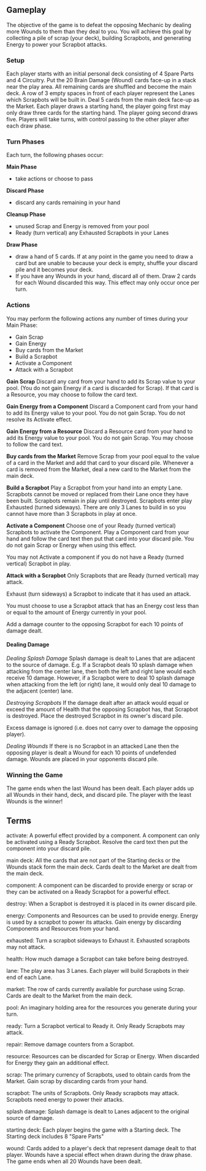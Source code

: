 ## Gameplay

The objective of the game is to defeat the opposing Mechanic by dealing more Wounds to them than they deal to you. You will achieve this goal by collecting a pile of scrap (your deck), building Scrapbots, and generating Energy to power your Scrapbot attacks. 

### Setup

Each player starts with an initial personal deck consisting of 4 Spare Parts and 4 Circuitry. Put the 20 Brain Damage (Wound) cards face-up in a stack near the play area. All remaining cards are shuffled and become the main deck. A row of 3 empty spaces in front of each player represent the Lanes which Scrapbots will be built in. Deal 5 cards from the main deck face-up as the Market. Each player draws a starting hand, the player going first may only draw three cards for the starting hand. The player going second draws five. Players will take turns, with control passing to the other player after each draw phase.

### Turn Phases

Each turn, the following phases occur:

**Main Phase**

- take actions or choose to pass

**Discard Phase**

- discard any cards remaining in your hand

**Cleanup Phase**

- unused Scrap and Energy is removed from your pool
- Ready (turn vertical) any Exhausted Scrapbots in your Lanes

**Draw Phase**

- draw a hand of 5 cards. If at any point in the game you need to draw a card but are unable to because your deck is empty, shuffle your discard pile and it becomes your deck.
- If you have any Wounds in your hand, discard all of them. Draw 2 cards for each Wound discarded this way. This effect may only occur once per turn.

### Actions

You may perform the following actions any number of times during your Main Phase:

- Gain Scrap
- Gain Energy
- Buy cards from the Market
- Build a Scrapbot
- Activate a Component
- Attack with a Scrapbot

**Gain Scrap**
Discard any card from your hand to add its Scrap value to your pool. (You do not gain Energy if a card is discarded for Scrap). If that card is a Resource, you may choose to follow the card text.

**Gain Energy from a Component**
Discard a Component card from your hand to add its Energy value to your pool. You do not gain Scrap. You do not resolve its Activate effect.

**Gain Energy from a Resource**
Discard a Resource card from your hand to add its Energy value to your pool. You do not gain Scrap. You may choose to follow the card text.

**Buy cards from the Market**
Remove Scrap from your pool equal to the value of a card in the Market and add that card to your discard pile. Whenever a card is removed from the Market, deal a new card to the Market from the main deck.

**Build a Scrapbot**
Play a Scrapbot from your hand into an empty Lane. Scrapbots cannot be moved or replaced from their Lane once they have been built. Scrapbots remain in play until destroyed. Scrapbots enter play Exhausted (turned sideways). There are only 3 Lanes to build in so you cannot have more than 3 Scrapbots in play at once.

**Activate a Component**
Choose one of your Ready (turned vertical) Scrapbots to activate the Component. Play a Component card from your hand and follow the card text then put that card into your discard pile. You do not gain Scrap or Energy when using this effect.

You may not Activate a component if you do not have a Ready (turned vertical) Scrapbot in play.

**Attack with a Scrapbot**
Only Scrapbots that are Ready (turned vertical) may attack.

Exhaust (turn sideways) a Scrapbot to indicate that it has used an attack.

You must choose to use a Scrapbot attack that has an Energy cost less than or equal to the amount of Energy currently in your pool.

Add a damage counter to the opposing Scrapbot for each 10 points of damage dealt.

#### Dealing Damage

*Dealing Splash Damage*
Splash damage is dealt to Lanes that are adjacent to the source of damage. E.g. If a Scrapbot deals 10 splash damage when attacking from the center lane, then both the left and right lane would each receive 10 damage. However, if a Scrapbot were to deal 10 splash damage when attacking from the left (or right) lane, it would only deal 10 damage to the adjacent (center) lane.

*Destroying Scrapbots*
If the damage dealt after an attack would equal or exceed the amount of Health that the opposing Scrapbot has, that Scrapbot is destroyed. Place the destroyed Scrapbot in its owner's discard pile.

Excess damage is ignored (i.e. does not carry over to damage the opposing player).

*Dealing Wounds*
If there is no Scrapbot in an attacked Lane then the opposing player is dealt a Wound for each 10 points of undefended damage. Wounds are placed in your opponents discard pile.


### Winning the Game

The game ends when the last Wound has been dealt. Each player adds up all Wounds in their hand, deck, and discard pile. The player with the least Wounds is the winner!

## Terms

activate: A powerful effect provided by a component. A component can only be activated using a Ready Scrapbot. Resolve the card text then put the component into your discard pile.

main deck: All the cards that are not part of the Starting decks or the Wounds stack form the main deck. Cards dealt to the Market are dealt from the main deck.

component: A component can be discarded to provide energy or scrap or they can be activated on a Ready Scrapbot for a powerful effect.

destroy: When a Scrapbot is destroyed it is placed in its owner discard pile.

energy: Components and Resources can be used to provide energy. Energy is used by a scrapbot to power its attacks. Gain energy by discarding Components and Resources from your hand.

exhausted: Turn a scrapbot sideways to Exhaust it. Exhausted scrapbots may not attack.

health: How much damage a Scrapbot can take before being destroyed.

lane: The play area has 3 Lanes. Each player will build Scrapbots in their end of each Lane.

market: The row of cards currently available for purchase using Scrap. Cards are dealt to the Market from the main deck.

pool: An imaginary holding area for the resources you generate during your turn.

ready: Turn a Scrapbot vertical to Ready it. Only Ready Scrapbots may attack.

repair: Remove damage counters from a Scrapbot.

resource: Resources can be discarded for Scrap or Energy. When discarded for Energy they gain an additional effect.

scrap: The primary currency of Scrapbots, used to obtain cards from the Market. Gain scrap by discarding cards from your hand.

scrapbot: The units of Scrapbots. Only Ready scrapbots may attack. Scrapbots need energy to power their attacks.

splash damage: Splash damage is dealt to Lanes adjacent to the original source of damage.

starting deck: Each player begins the game with a Starting deck. The Starting deck includes 8 "Spare Parts"

wound: Cards added to a player's deck that represent damage dealt to that player. Wounds have a special effect when drawn during the draw phase. The game ends when all 20 Wounds have been dealt.